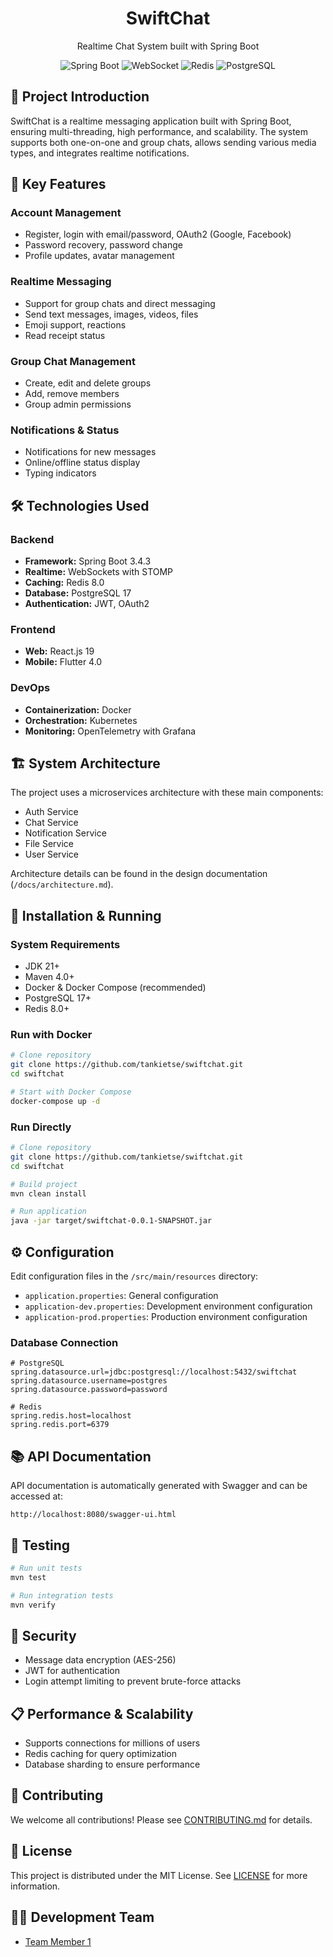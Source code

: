 <div align="center">
  <h1>SwiftChat</h1>
  <p>Realtime Chat System built with Spring Boot</p>
  
  ![Spring Boot](https://img.shields.io/badge/Spring_Boot-3.4.3-brightgreen.svg)
  ![WebSocket](https://img.shields.io/badge/WebSocket-enabled-blue.svg)
  ![Redis](https://img.shields.io/badge/Redis-8.0-red.svg)
  ![PostgreSQL](https://img.shields.io/badge/PostgreSQL-17-blue.svg)
</div>

## 📖 Project Introduction

SwiftChat is a realtime messaging application built with Spring Boot, ensuring multi-threading, high performance, and scalability. The system supports both one-on-one and group chats, allows sending various media types, and integrates realtime notifications.

## 🚀 Key Features

### Account Management
- Register, login with email/password, OAuth2 (Google, Facebook)
- Password recovery, password change
- Profile updates, avatar management

### Realtime Messaging
- Support for group chats and direct messaging
- Send text messages, images, videos, files
- Emoji support, reactions
- Read receipt status

### Group Chat Management
- Create, edit and delete groups
- Add, remove members
- Group admin permissions

### Notifications & Status
- Notifications for new messages
- Online/offline status display
- Typing indicators

## 🛠️ Technologies Used

### Backend
- **Framework:** Spring Boot 3.4.3
- **Realtime:** WebSockets with STOMP
- **Caching:** Redis 8.0
- **Database:** PostgreSQL 17
- **Authentication:** JWT, OAuth2

### Frontend
- **Web:** React.js 19
- **Mobile:** Flutter 4.0

### DevOps
- **Containerization:** Docker
- **Orchestration:** Kubernetes
- **Monitoring:** OpenTelemetry with Grafana

## 🏗️ System Architecture

The project uses a microservices architecture with these main components:
- Auth Service
- Chat Service
- Notification Service
- File Service
- User Service

Architecture details can be found in the design documentation (`/docs/architecture.md`).

## 🔧 Installation & Running

### System Requirements
- JDK 21+
- Maven 4.0+
- Docker & Docker Compose (recommended)
- PostgreSQL 17+
- Redis 8.0+

### Run with Docker

```bash
# Clone repository
git clone https://github.com/tankietse/swiftchat.git
cd swiftchat

# Start with Docker Compose
docker-compose up -d
```

### Run Directly

```bash
# Clone repository
git clone https://github.com/tankietse/swiftchat.git
cd swiftchat

# Build project
mvn clean install

# Run application
java -jar target/swiftchat-0.0.1-SNAPSHOT.jar
```

## ⚙️ Configuration

Edit configuration files in the `/src/main/resources` directory:

- `application.properties`: General configuration
- `application-dev.properties`: Development environment configuration
- `application-prod.properties`: Production environment configuration

### Database Connection

```properties
# PostgreSQL
spring.datasource.url=jdbc:postgresql://localhost:5432/swiftchat
spring.datasource.username=postgres
spring.datasource.password=password

# Redis
spring.redis.host=localhost
spring.redis.port=6379
```

## 📚 API Documentation

API documentation is automatically generated with Swagger and can be accessed at:
```
http://localhost:8080/swagger-ui.html
```

## 🧪 Testing

```bash
# Run unit tests
mvn test

# Run integration tests
mvn verify
```

## 🔐 Security

- Message data encryption (AES-256)
- JWT for authentication
- Login attempt limiting to prevent brute-force attacks

## 📋 Performance & Scalability

- Supports connections for millions of users
- Redis caching for query optimization
- Database sharding to ensure performance

## 🤝 Contributing

We welcome all contributions! Please see [CONTRIBUTING.md](CONTRIBUTING.md) for details.

## 📄 License

This project is distributed under the MIT License. See [LICENSE](LICENSE) for more information.

## 👨‍💻 Development Team

- [Team Member 1](https://github.com/tankietse)
